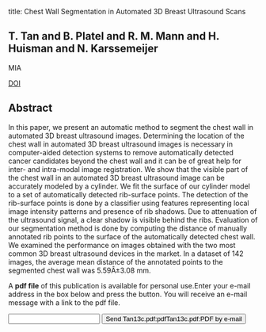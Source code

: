 title: Chest Wall Segmentation in Automated 3D Breast Ultrasound Scans

## T. Tan and B. Platel and R. M. Mann and H. Huisman and N. Karssemeijer
MIA

<a href="https://doi.org/10.1016/j.media.2012.11.005">DOI</a>

## Abstract
In this paper, we present an automatic method to segment the chest wall in automated 3D breast ultrasound images. Determining the location of the chest wall in automated 3D breast ultrasound images is necessary in computer-aided detection systems to remove automatically detected cancer candidates beyond the chest wall and it can be of great help for inter- and intra-modal image registration. We show that the visible part of the chest wall in an automated 3D breast ultrasound image can be accurately modeled by a cylinder. We fit the surface of our cylinder model to a set of automatically detected rib-surface points. The detection of the rib-surface points is done by a classifier using features representing local image intensity patterns and presence of rib shadows. Due to attenuation of the ultrasound signal, a clear shadow is visible behind the ribs. Evaluation of our segmentation method is done by computing the distance of manually annotated rib points to the surface of the automatically detected chest wall. We examined the performance on images obtained with the two most common 3D breast ultrasound devices in the market. In a dataset of 142 images, the average mean distance of the annotated points to the segmented chest wall was 5.59Â±3.08 mm.

A <b>pdf file</b> of this publication is available for personal use.Enter your e-mail address in the box below and press the button. You will receive an e-mail message with a link to the pdf file.
<form action="sender.php">  <input type="text" name="email">  <input type="submit" value="Send Tan13c.pdf:pdfTan13c.pdf:PDF by e-mail"></form>